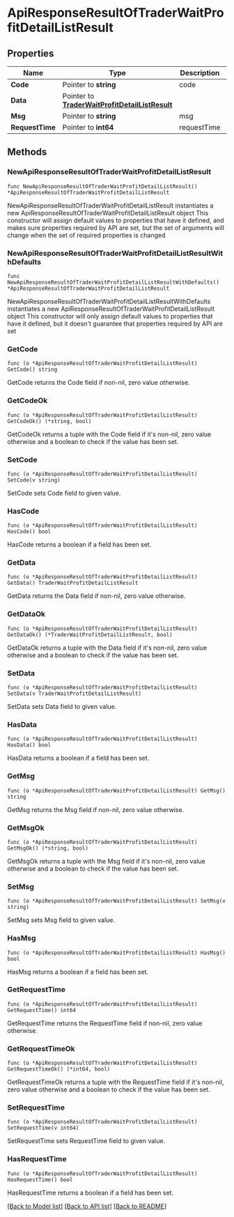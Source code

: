 # ApiResponseResultOfTraderWaitProfitDetailListResult

## Properties

Name | Type | Description | Notes
------------ | ------------- | ------------- | -------------
**Code** | Pointer to **string** | code | [optional] 
**Data** | Pointer to [**TraderWaitProfitDetailListResult**](TraderWaitProfitDetailListResult.md) |  | [optional] 
**Msg** | Pointer to **string** | msg | [optional] 
**RequestTime** | Pointer to **int64** | requestTime | [optional] 

## Methods

### NewApiResponseResultOfTraderWaitProfitDetailListResult

`func NewApiResponseResultOfTraderWaitProfitDetailListResult() *ApiResponseResultOfTraderWaitProfitDetailListResult`

NewApiResponseResultOfTraderWaitProfitDetailListResult instantiates a new ApiResponseResultOfTraderWaitProfitDetailListResult object
This constructor will assign default values to properties that have it defined,
and makes sure properties required by API are set, but the set of arguments
will change when the set of required properties is changed

### NewApiResponseResultOfTraderWaitProfitDetailListResultWithDefaults

`func NewApiResponseResultOfTraderWaitProfitDetailListResultWithDefaults() *ApiResponseResultOfTraderWaitProfitDetailListResult`

NewApiResponseResultOfTraderWaitProfitDetailListResultWithDefaults instantiates a new ApiResponseResultOfTraderWaitProfitDetailListResult object
This constructor will only assign default values to properties that have it defined,
but it doesn't guarantee that properties required by API are set

### GetCode

`func (o *ApiResponseResultOfTraderWaitProfitDetailListResult) GetCode() string`

GetCode returns the Code field if non-nil, zero value otherwise.

### GetCodeOk

`func (o *ApiResponseResultOfTraderWaitProfitDetailListResult) GetCodeOk() (*string, bool)`

GetCodeOk returns a tuple with the Code field if it's non-nil, zero value otherwise
and a boolean to check if the value has been set.

### SetCode

`func (o *ApiResponseResultOfTraderWaitProfitDetailListResult) SetCode(v string)`

SetCode sets Code field to given value.

### HasCode

`func (o *ApiResponseResultOfTraderWaitProfitDetailListResult) HasCode() bool`

HasCode returns a boolean if a field has been set.

### GetData

`func (o *ApiResponseResultOfTraderWaitProfitDetailListResult) GetData() TraderWaitProfitDetailListResult`

GetData returns the Data field if non-nil, zero value otherwise.

### GetDataOk

`func (o *ApiResponseResultOfTraderWaitProfitDetailListResult) GetDataOk() (*TraderWaitProfitDetailListResult, bool)`

GetDataOk returns a tuple with the Data field if it's non-nil, zero value otherwise
and a boolean to check if the value has been set.

### SetData

`func (o *ApiResponseResultOfTraderWaitProfitDetailListResult) SetData(v TraderWaitProfitDetailListResult)`

SetData sets Data field to given value.

### HasData

`func (o *ApiResponseResultOfTraderWaitProfitDetailListResult) HasData() bool`

HasData returns a boolean if a field has been set.

### GetMsg

`func (o *ApiResponseResultOfTraderWaitProfitDetailListResult) GetMsg() string`

GetMsg returns the Msg field if non-nil, zero value otherwise.

### GetMsgOk

`func (o *ApiResponseResultOfTraderWaitProfitDetailListResult) GetMsgOk() (*string, bool)`

GetMsgOk returns a tuple with the Msg field if it's non-nil, zero value otherwise
and a boolean to check if the value has been set.

### SetMsg

`func (o *ApiResponseResultOfTraderWaitProfitDetailListResult) SetMsg(v string)`

SetMsg sets Msg field to given value.

### HasMsg

`func (o *ApiResponseResultOfTraderWaitProfitDetailListResult) HasMsg() bool`

HasMsg returns a boolean if a field has been set.

### GetRequestTime

`func (o *ApiResponseResultOfTraderWaitProfitDetailListResult) GetRequestTime() int64`

GetRequestTime returns the RequestTime field if non-nil, zero value otherwise.

### GetRequestTimeOk

`func (o *ApiResponseResultOfTraderWaitProfitDetailListResult) GetRequestTimeOk() (*int64, bool)`

GetRequestTimeOk returns a tuple with the RequestTime field if it's non-nil, zero value otherwise
and a boolean to check if the value has been set.

### SetRequestTime

`func (o *ApiResponseResultOfTraderWaitProfitDetailListResult) SetRequestTime(v int64)`

SetRequestTime sets RequestTime field to given value.

### HasRequestTime

`func (o *ApiResponseResultOfTraderWaitProfitDetailListResult) HasRequestTime() bool`

HasRequestTime returns a boolean if a field has been set.


[[Back to Model list]](../README.md#documentation-for-models) [[Back to API list]](../README.md#documentation-for-api-endpoints) [[Back to README]](../README.md)


